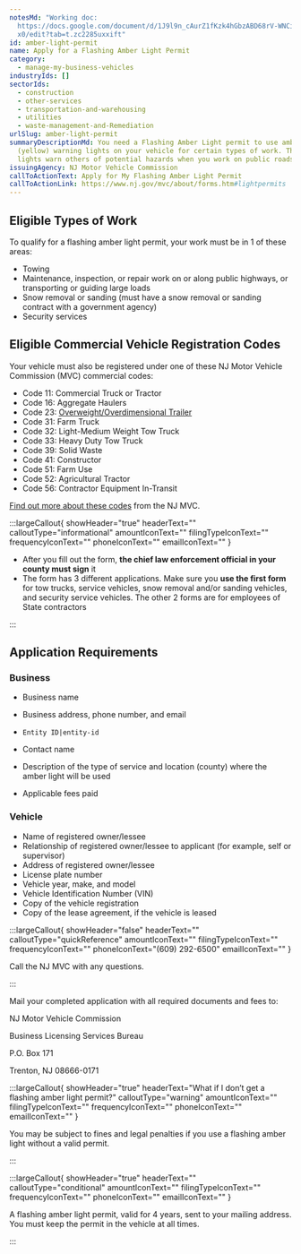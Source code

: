 ```yaml
---
notesMd: "Working doc:
  https://docs.google.com/document/d/1J9l9n_cAurZ1fKzk4hGbzABD68rV-WNCi_4q_rImQ\
  x0/edit?tab=t.zc2285uxxift"
id: amber-light-permit
name: Apply for a Flashing Amber Light Permit
category:
  - manage-my-business-vehicles
industryIds: []
sectorIds:
  - construction
  - other-services
  - transportation-and-warehousing
  - utilities
  - waste-management-and-Remediation
urlSlug: amber-light-permit
summaryDescriptionMd: You need a Flashing Amber Light permit to use amber
  (yellow) warning lights on your vehicle for certain types of work. These
  lights warn others of potential hazards when you work on public roads.
issuingAgency: NJ Motor Vehicle Commission
callToActionText: Apply for My Flashing Amber Light Permit
callToActionLink: https://www.nj.gov/mvc/about/forms.htm#lightpermits
---
```

## Eligible Types of Work

To qualify for a flashing amber light permit, your work must be in 1 of these areas:

* Towing
* Maintenance, inspection, or repair work on or along public highways, or transporting or guiding large loads 
* Snow removal or sanding (must have a snow removal or sanding contract with a government agency)
* Security services 

## Eligible Commercial Vehicle Registration Codes

Your vehicle must also be registered under one of these NJ Motor Vehicle Commission (MVC) commercial codes:

* Code 11: Commercial Truck or Tractor
* Code 16: Aggregate Haulers 
* Code 23: [Overweight/Overdimensional Trailer](https://www.nj.gov/mvc/vehicles/overdimcode23.htm) 
* Code 31: Farm Truck
* Code 32: Light-Medium Weight Tow Truck
* Code 33: Heavy Duty Tow Truck
* Code 39: Solid Waste 
* Code 41: Constructor 
* Code 51:  Farm Use 
* Code 52: Agricultural Tractor
* Code 56: Contractor Equipment In-Transit 

[Find out more about these codes](https://www.nj.gov/mvc/vehicles/commvehinfo.htm) from the NJ MVC. 

:::largeCallout{ showHeader="true" headerText="" calloutType="informational" amountIconText="" filingTypeIconText="" frequencyIconText="" phoneIconText="" emailIconText="" }

* After you fill out the form, **the chief law enforcement official in your county must sign** it
* The form has 3 different applications. Make sure you **use the first form** for tow trucks, service vehicles, snow removal and/or sanding vehicles, and security service vehicles. The other 2 forms are for employees of State contractors

:::

## Application Requirements

### Business

* Business name
* Business address, phone number, and email
*  `Entity ID|entity-id` 


* Contact name
* Description of the type of service and location (county) where the amber light will be used
* Applicable fees paid

### Vehicle

* Name of registered owner/lessee
* Relationship of registered owner/lessee to applicant (for example, self or supervisor)
* Address of registered owner/lessee 
* License plate number
* Vehicle year, make, and model
* Vehicle Identification Number (VIN)
* Copy of the vehicle registration
* Copy of the lease agreement, if the vehicle is leased

:::largeCallout{ showHeader="false" headerText="" calloutType="quickReference" amountIconText="" filingTypeIconText="" frequencyIconText="" phoneIconText="(609) 292-6500" emailIconText="" }

Call the NJ MVC with any questions.

:::

Mail your completed application with all required documents and fees to:

NJ Motor Vehicle Commission

Business Licensing Services Bureau

P.O. Box 171

Trenton, NJ 08666-0171

:::largeCallout{ showHeader="true" headerText="What if I don’t get a flashing amber light permit?" calloutType="warning" amountIconText="" filingTypeIconText="" frequencyIconText="" phoneIconText="" emailIconText="" }

You may be subject to fines and legal penalties if you use a flashing amber light without a valid permit.

:::

:::largeCallout{ showHeader="true" headerText="" calloutType="conditional" amountIconText="" filingTypeIconText="" frequencyIconText="" phoneIconText="" emailIconText="" }

A flashing amber light permit, valid for 4 years, sent to your mailing address. You must keep the permit in the vehicle at all times.

:::